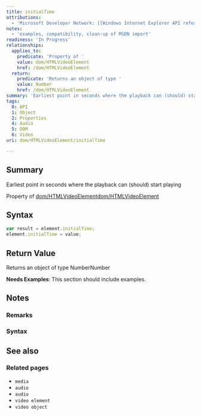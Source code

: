 ```yaml
---
title: initialTime
attributions:
  - 'Microsoft Developer Network: [[Windows Internet Explorer API reference](http://msdn.microsoft.com/en-us/library/ie/hh828809%28v=vs.85%29.aspx) Article]'
notes:
  - 'examples, compatibility, clean-up of MSDN import'
readiness: 'In Progress'
relationships:
  applies_to:
    predicate: 'Property of '
    value: dom/HTMLVideoElement
    href: /dom/HTMLVideoElement
  return:
    predicate: 'Returns an object of type '
    value: Number
    href: /dom/HTMLVideoElement
summary: 'Earliest point in seconds where the playback can (should) start playing'
tags:
  0: API
  1: Object
  2: Properties
  4: Audio
  5: DOM
  6: Video
uri: dom/HTMLVideoElement/initialTime

---
```

## Summary

Earliest point in seconds where the playback can (should) start playing

Property of [dom/HTMLVideoElement](/dom/HTMLVideoElement)[dom/HTMLVideoElement](/dom/HTMLVideoElement)

## Syntax

``` js
var result = element.initialTime;
element.initialTime = value;
```

## Return Value

Returns an object of type NumberNumber

**Needs Examples**: This section should include examples.

## Notes

### Remarks

### Syntax

## See also

### Related pages

-   `media`
-   `audio`
-   `audio`
-   `video element`
-   `video object`
